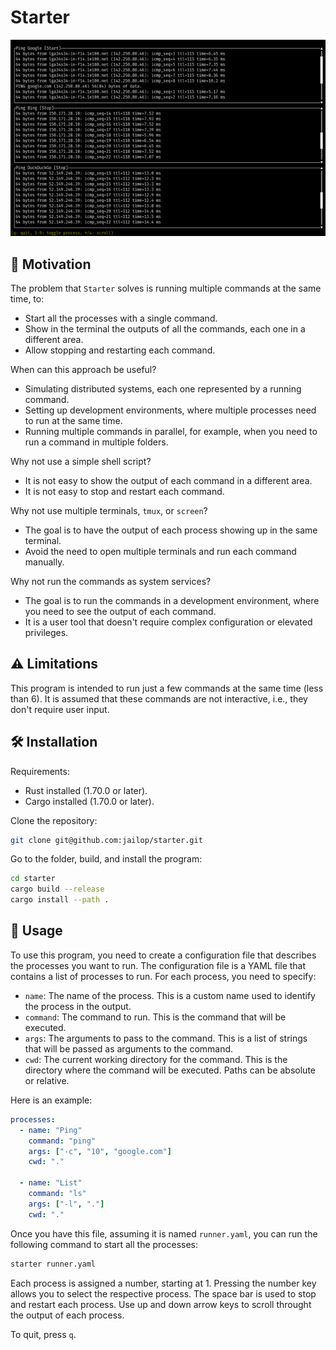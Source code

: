 # Starter

<img src="screenshot.png"/>

## 🚀 Motivation

The problem that `Starter` solves is running multiple commands at the same time, to:

- Start all the processes with a single command.
- Show in the terminal the outputs of all the commands, each one in a different
  area.
- Allow stopping and restarting each command.

When can this approach be useful?

* Simulating distributed systems, each one represented by a running command.
* Setting up development environments, where multiple processes need to run at
  the same time.
* Running multiple commands in parallel, for example, when you need to run a
  command in multiple folders.

Why not use a simple shell script?

* It is not easy to show the output of each command in a different area.
* It is not easy to stop and restart each command.

Why not use multiple terminals, `tmux`, or `screen`?

* The goal is to have the output of each process showing up in the same terminal.
* Avoid the need to open multiple terminals and run each command manually.

Why not run the commands as system services?

* The goal is to run the commands in a development environment, where you need
  to see the output of each command.
* It is a user tool that doesn't require complex configuration or elevated
  privileges.

## ⚠️ Limitations

This program is intended to run just a few commands at the same time (less than
6). It is assumed that these commands are not interactive, i.e., they don't
require user input.

## 🛠️ Installation

Requirements:

* Rust installed (1.70.0 or later).
* Cargo installed (1.70.0 or later).

Clone the repository:

```bash
git clone git@github.com:jailop/starter.git
```

Go to the folder, build, and install the program:

```bash
cd starter
cargo build --release
cargo install --path .
```

## 📖 Usage

To use this program, you need to create a configuration file that describes the
processes you want to run.  The configuration file is a YAML file that contains
a list of processes to run. For each process, you need to specify:

* `name`: The name of the process. This is a custom name used to identify the
  process in the output.
* `command`: The command to run. This is the command that will be executed.
* `args`: The arguments to pass to the command. This is a list of strings that
  will be passed as arguments to the command.
* `cwd`: The current working directory for the command. This is the directory
  where the command will be executed. Paths can be absolute or relative.

Here is an example:

```yaml
processes:
  - name: "Ping"
    command: "ping"
    args: ["-c", "10", "google.com"]
    cwd: "."

  - name: "List"
    command: "ls"
    args: ["-l", "."]
    cwd: "."
```

Once you have this file, assuming it is named `runner.yaml`, you can run the
following command to start all the processes:

```bash
starter runner.yaml
```

Each process is assigned a number, starting at 1. Pressing the number key
allows you to select the respective process. The space bar is used to stop and
restart each process. Use up and down arrow keys to scroll throught the output
of each process.

To quit, press `q`.


